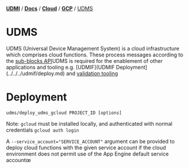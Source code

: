 [**UDMI**](../../../) / [**Docs**](../../) / [**Cloud**](../) / [**GCP**](./) / [UDMS](#)

# UDMS

UDMS (Universal Device Management System) is a cloud infrastructure which comprises cloud functions. These process messages according to the [sub-blocks API](../../specs/subblocks.md)UDMS is required for the enablement of other applications and tooling e.g. [UDMIF](UDMIF Deployment](../../../udmif/deploy.md) and [validation tooling](../../tools/readme.md)

# Deployment

`udms/deploy_udms_gcloud PROJECT_ID [options]`

Note: `gcloud` must be installed locally, and authenticated with normal credentials `gcloud auth login`

A `--service_account="SERVICE_ACCOUNT"` argument can be provided to deploy cloud functions with the given service account if the cloud environment does not permit use of the App Engine default service accountœ